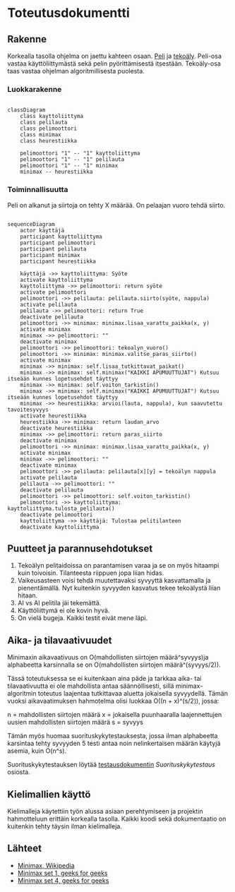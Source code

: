 # Toteutusdokumentti

## Rakenne

Korkealla tasolla ohjelma on jaettu kahteen osaan. [Peli](/src/peli/) ja [tekoäly](/src/tekoaly/). Peli-osa vastaa käyttöliittymästä sekä pelin pyörittämisestä itsestään. Tekoäly-osa taas vastaa ohjelman algoritmillisesta puolesta.

### Luokkarakenne

```mermaid

classDiagram
    class kayttoliittyma
    class pelilauta
    class pelimoottori
    class minimax
    class heurestiikka

    pelimoottori "1" -- "1" kayttoliittyma
    pelimoottori "1" -- "1" pelilauta
    pelimoottori "1" -- "1" minimax
    minimax -- heurestiikka

```

### Toiminnallisuutta

Peli on alkanut ja siirtoja on tehty X määrää. On pelaajan vuoro tehdä siirto.

```mermaid

sequenceDiagram
    actor käyttäjä
    participant kayttoliittyma
    participant pelimoottori
    participant pelilauta
    participant minimax
    participant heurestiikka

    käyttäjä ->> kayttoliittyma: Syöte
    activate kayttoliittyma
    kayttoliittyma ->> pelimoottori: return syöte
    activate pelimoottori
    pelimoottori ->> pelilauta: pelilauta.siirto(syöte, nappula)
    activate pelilauta
    pelilauta ->> pelimoottori: return True
    deactivate pelilauta
    pelimoottori ->> minimax: minimax.lisaa_varattu_paikka(x, y)
    activate minimax
    minimax ->> pelimoottori: ""
    deactivate minimax
    pelimoottori ->> pelimoottori: tekoalyn_vuoro()
    pelimoottori ->> minimax: minimax.valitse_paras_siirto()
    activate minimax
    minimax ->> minimax: self.lisaa_tutkittavat_paikat()
    minimax ->> minimax: self.minimax("KAIKKI APUMUUTTUJAT") Kutsuu itseään kunnes lopetusehdot täyttyy
    minimax ->> minimax: self.voiton_tarkistin()
    minimax ->> minimax: self.minimax("KAIKKI APUMUUTTUJAT") Kutsuu itseään kunnes lopetusehdot täyttyy
    minimax ->> heurestiikka: arvioi(lauta, nappula), kun saavutettu tavoitesyvyys
    activate heurestiikka
    heurestiikka ->> minimax: return laudan_arvo
    deactivate heurestiikka
    minimax ->> pelimoottori: return paras_siirto
    deactivate minimax
    pelimoottori ->> minimax: minimax.lisaa_varattu_paikka(x, y)
    activate minimax
    minimax ->> pelimoottori: ""
    deactivate minimax
    pelimoottori ->> pelilauta: pelilauta[x][y] = tekoälyn nappula
    activate pelilauta
    pelilauta ->> pelimoottori: ""
    deactivate pelilauta
    pelimoottori ->> pelimoottori: self.voiton_tarkistin()
    pelimoottori ->> kayttoliittyma: kayttoliittyma.tulosta_pelilauta()
    deactivate pelimoottori
    kayttoliittyma ->> käyttäjä: Tulostaa pelitilanteen
    deactivate kayttoliittyma

```

## Puutteet ja parannusehdotukset

1. Tekoälyn pelitaidoissa on parantamisen varaa ja se on myös hitaampi kuin toivoisin. Tilanteesta riippuen jopa liian hidas.
2. Vaikeusasteen voisi tehdä muutettavaksi syvyyttä kasvattamalla ja pienentämällä. Nyt kuitenkin syvyyden kasvatus tekee tekoälystä liian hitaan.
3. AI vs AI pelitila jäi tekemättä.
4. Käyttöliittymä ei ole kovin hyvä.
5. On vielä bugeja. Kaikki testit eivät mene läpi.

## Aika- ja tilavaativuudet

Minimaxin aikavaativuus on O(mahdollisten siirtojen määrä^syvyys)ja alphabeetta karsinnalla se on O(mahdollisten siirtojen määrä^(syvyys/2)).

Tässä toteutuksessa se ei kuitenkaan aina päde ja tarkkaa aika- tai tilavaativuutta ei ole mahdollista antaa säännöllisesti, sillä minimax-algoritmin toteutus laajentaa tutkittavaa aluetta jokaisella syvyydellä. Tämän vuoksi aikavaatimuksen hahmotelma olisi luokkaa O((n + x)^(s/2)), jossa:

n = mahdollisten siirtojen määrä
x = jokaisella puunhaaralla laajennettujen uusien mahdollisten siirtojen määrä
s = syvyys

Tämän myös huomaa suorituskykytestauksesta, jossa ilman alphabeetta karsintaa tehty syvyyden 5 testi antaa noin nelinkertaisen määrän käytyjä asemia, kuin O(n^s).

Suorituskykytestauksen löytää [testausdokumentin](./testausdokumentti.md) *Suorituskykytestaus* osiosta.

## Kielimallien käyttö

Kielimalleja käytettiin työn alussa asiaan perehtymiseen ja projektin hahmotteluun erittäin korkealla tasolla. Kaikki koodi sekä dokumentaatio on kuitenkin tehty täysin ilman kielimalleja.

## Lähteet

- [Minimax, Wikipedia](https://en.wikipedia.org/wiki/Minimax)
- [Minimax set 1, geeks for geeks](https://www.geeksforgeeks.org/minimax-algorithm-in-game-theory-set-1-introduction/)
- [Minimax set 4, geeks for geeks](https://www.geeksforgeeks.org/minimax-algorithm-in-game-theory-set-4-alpha-beta-pruning/)
